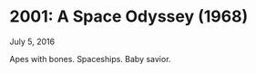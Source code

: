 2001: A Space Odyssey (1968)
============================

July 5, 2016

Apes with bones. Spaceships. Baby savior.
